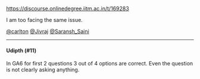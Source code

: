 https://discourse.onlinedegree.iitm.ac.in/t/169283

I am too facing the same issue.</p>
<p><a class="mention" href="/u/carlton">@carlton</a> <a class="mention" href="/u/jivraj">@Jivraj</a> <a class="mention" href="/u/saransh_saini">@Saransh_Saini</a></p><hr>

<h4>Udipth (#11)</h4>
<p>In GA6 for first 2 questions 3 out of 4 options are correct. Even the question is not clearly asking anything.